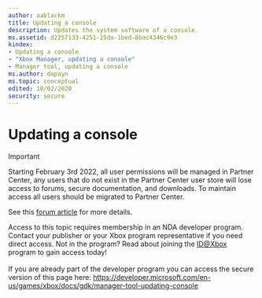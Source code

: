 ```yaml
---
author: aablackm
title: Updating a console
description: Updates the system software of a console.
ms.assetid: d2257133-4251-25da-1bed-8bac4346c9e3
kindex:
- Updating a console
- "Xbox Manager, updating a console"
- Manager tool, updating a console
ms.author: dapayn
ms.topic: conceptual
edited: 10/02/2020
security: secure
---
```


# Updating a console
> [!IMPORTANT]
> Starting February 3rd 2022, all user permissions will be managed in Partner Center, any users that do not exist in the Partner Center user store will lose access to forums, secure documentation, and downloads. To maintain access all users should be migrated to Partner Center. <p></p>See this <a href="https://forums.xboxlive.com/articles/132187/breaking-change-user-access-for-forums-secure-docu.html">forum article</a> for more details.  

 Access to this topic requires membership in an NDA developer program. Contact your publisher or your Xbox program representative if you need direct access. Not in the program? Read about joining the <a href="https://www.xbox.com/Developers/id">ID@Xbox</a> program to gain access today!  <br/><br/>If you are already part of the developer program you can access the secure version of this page here: <a target="_blank" href="https://developer.microsoft.com/en-us/games/xbox/docs/gdk/manager-tool-updating-console">https://developer.microsoft.com/en-us/games/xbox/docs/gdk/manager-tool-updating-console</a>